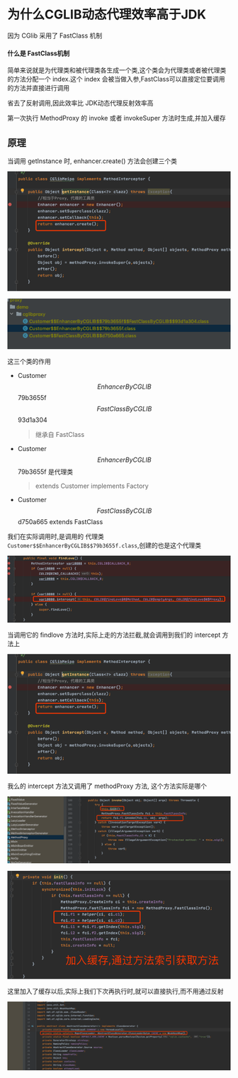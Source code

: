 # 为什么CGLIB动态代理效率高于JDK

因为 CGlib 采用了 FastClass 机制

#### 什么是 FastClass机制

简单来说就是为代理类和被代理类各生成一个类,这个类会为代理类或者被代理类的方法分配一个 index.这个 index 会被当做入参,FastClass可以直接定位要调用的方法并直接进行调用

省去了反射调用,因此效率比 JDK动态代理反射效率高

第一次执行 MethodProxy 的 invoke 或者 invokeSuper 方法时生成,并加入缓存

## 原理

当调用 getInstance 时,  enhancer.create() 方法会创建三个类

![image-20200815220708484](../../../assets/image-20200815220708484.png)



![image-20200815220604106](../../../assets/image-20200815220604106.png)

这三个类的作用

- Customer$$EnhancerByCGLIB$$79b3655f$$FastClassByCGLIB$$93d1a304

  > 继承自 FastClass

- Customer$$EnhancerByCGLIB$$79b3655f  是代理类

  > extends Customer implements Factory 

- Customer$$FastClassByCGLIB$$d750a665 extends FastClass 

我们在实际调用时,是调用的 代理类`Customer$$EnhancerByCGLIB$$79b3655f.class`,创建的也是这个代理类



![image-20200815221140481](../../../assets/image-20200815221140481.png)

当调用它的 findlove 方法时,实际上走的方法拦截,就会调用到我们的 intercept 方法上

![image-20200815220708484](../../../assets/image-20200815220708484.png)

我么的 intercept 方法又调用了 methodProxy 方法, 这个方法实际是哪个

![image-20200815221355383](../../../assets/image-20200815221355383.png)

![image-20200815221429621](../../../assets/image-20200815221429621.png)

这里加入了缓存以后,实际上我们下次再执行时,就可以直接执行,而不用通过反射

![image-20200815221625441](../../../assets/image-20200815221625441.png)